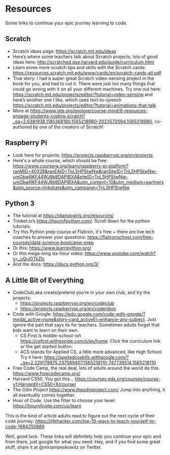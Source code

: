 # Resources
Some links to continue your epic journey learning to code.

## Scratch 
 * Scratch ideas page: https://scratch.mit.edu/ideas
 * Here’s where some teachers talk about Scratch projects; lots of good ideas here: 
http://scratched.gse.harvard.edu/guide/curriculum.html
 * Learn some more scratch tips and skills with the Scratch cards: https://resources.scratch.mit.edu/www/cards/en/scratch-cards-all.pdf
 * True story: I had a super-great Scratch video-sensing project in the book for you, and had to cut it. There were just too many things that could go wrong with it on all your different machines. Try one out here: https://scratch.mit.edu/projects/editor/?tutorial=video-sensing and here’s another one I like, which uses text-to-speech https://scratch.mit.edu/projects/editor/?tutorial=animations-that-talk
 * More at https://www.iste.org/explore/course-mind/6-resources-engage-students-coding-scratch?_ga=2.6381938.1185368180.1565218980-2023572094.1565218980, co-authored by one of the creators of Scratch!

## Raspberry Pi 
  * Look here for projects: https://projects.raspberrypi.org/en/projects
  * Here's a whole course, which should be free:  https://www.coursera.org/learn/raspberry-pi-platform?ranMID=40328&ranEAID=TnL5HPStwNw&ranSiteID=TnL5HPStwNw-umObwRKF44WJ8k8DAPIBXA&siteID=TnL5HPStwNw-umObwRKF44WJ8k8DAPIBXA&utm_content=10&utm_medium=partners&utm_source=linkshare&utm_campaign=TnL5HPStwNw

## Python 3
  * The tutorial at https://djangogirls.org/resources/
   * Trinket.io’s https://hourofpython.com/. Scroll down for the python tutorials.
  * Try this Python prep course at Flatiron, it's free + there are live tech coaches to answer your questions: https://flatironschool.com/free-courses/data-science-bootcamp-prep
  * Or this: https://www.learnpython.org/
  * Or this mega-long six-hour video: https://www.youtube.com/watch?v=_uQrJ0TkZlc
  * And the docs: https://docs.python.org/3/

## A Little Bit of Everything 
  * CodeClub,aka create/pretend you’re in your own club, and try the projects:
     * https://projects.raspberrypi.org/en/codeclub
     * https://projects.raspberrypi.org/en/coderdojo
  * Code with Google: https://edu.google.com/code-with-google/?modal_active=none&story-card_activeEl=enhance-any-subject. Just ignore the part that says its for teachers. Sometimes adults forget that kids want to learn on their own.
    * CS First is middle-school-ish https://csfirst.withgoogle.com/s/en/home. Click the curriculum link or the get started button.
    * ACS stands for Applied CS, a little more advanced, like High School. Try it here: https://appliedcsskills.withgoogle.com/?_ga=2.229178975.237589407.1565218110-747739514.1565218110
  * Free Code Camp, the real deal, lots of adults around the world do this. 
https://www.freecodecamp.org/
  * Harvard CS50. You got this... https://courses.edx.org/courses/course-v1:HarvardX+CS50+X/course/
  * The Odin Project https://www.theodinproject.com/ Jump into anything, it all eventually comes together. 
  * Hour of Code. Use the filter to choose your level: https://hourofcode.com/us/learn
  
This is the kind of article adults read to figure out the next cycle of their code journey: https://lifehacker.com/top-10-ways-to-teach-yourself-to-code-1684250889 

Well, good luck. These links will definitely help you continue your epic and from there, just google for what you need. Hey, and if you find some great stuff, share it at @miriampeskowitz on Twitter. 
